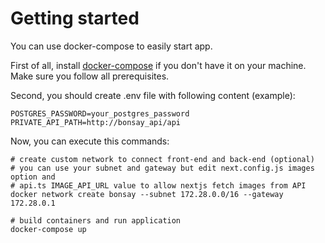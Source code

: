 # Getting started

You can use docker-compose to easily start app.

First of all, install [docker-compose](https://docs.docker.com/compose/install/) if you don't have it on your machine. Make sure you follow all prerequisites.

Second, you should create .env file with following content (example):

```
POSTGRES_PASSWORD=your_postgres_password
PRIVATE_API_PATH=http://bonsay_api/api
```

Now, you can execute this commands:

```
# create custom network to connect front-end and back-end (optional)
# you can use your subnet and gateway but edit next.config.js images option and
# api.ts IMAGE_API_URL value to allow nextjs fetch images from API
docker network create bonsay --subnet 172.28.0.0/16 --gateway 172.28.0.1

# build containers and run application
docker-compose up
```
